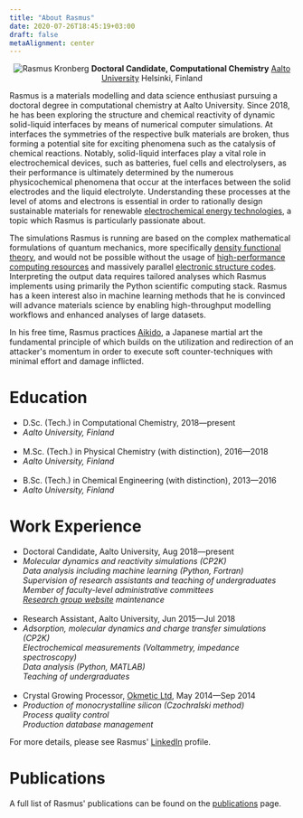 ```yaml
---
title: "About Rasmus"
date: 2020-07-26T18:45:19+03:00
draft: false
metaAlignment: center
---
```


<link rel="stylesheet" href="https://ghcdn.rawgit.org/FortAwesome/Font-Awesome/5.8.1/css/all.min.css">
<center>

![Rasmus Kronberg](/rasmus_img.jpg)
**Doctoral Candidate, Computational Chemistry**
[Aalto University](https://www.aalto.fi/en/department-of-chemistry-and-materials-science/computational-chemistry)
<i class="fa fa-map-marker-alt"></i> Helsinki, Finland

</center>

Rasmus is a materials modelling and data science enthusiast pursuing a doctoral degree in computational chemistry at Aalto University. Since 2018, he has been exploring the structure and chemical reactivity of dynamic solid-liquid interfaces by means of numerical computer simulations. At interfaces the symmetries of the respective bulk materials are broken, thus forming a potential site for exciting phenomena such as the catalysis of chemical reactions. Notably, solid-liquid interfaces play a vital role in electrochemical devices, such as batteries, fuel cells and electrolysers, as their performance is ultimately determined by the numerous physicochemical phenomena that occur at the interfaces between the solid electrodes and the liquid electrolyte. Understanding these processes at the level of atoms and electrons is essential in order to rationally design sustainable materials for renewable [electrochemical energy technologies](https://www.iea.org/articles/batteries-and-hydrogen-technology-keys-for-a-clean-energy-future), a topic which Rasmus is particularly passionate about.

The simulations Rasmus is running are based on the complex mathematical formulations of quantum mechanics, more specifically [density functional theory](https://en.wikipedia.org/wiki/Density_functional_theory), and would not be possible without the usage of [high-performance computing resources](https://research.csc.fi/csc-s-servers) and massively parallel [electronic structure codes](https://www.cp2k.org/). Interpreting the output data requires tailored analyses which Rasmus implements using primarily the Python scientific computing stack. Rasmus has a keen interest also in machine learning methods that he is convinced will advance materials science by enabling high-throughput modelling workflows and enhanced analyses of large datasets.

In his free time, Rasmus practices [Aikido](https://en.wikipedia.org/wiki/Aikido), a Japanese martial art the fundamental principle of which builds on the utilization and redirection of an attacker's momentum in order to execute soft counter-techniques with minimal effort and damage inflicted.

# Education

<ul class="fa-ul">
<li><i class="fa-li fa fa-graduation-cap"></i> D.Sc. (Tech.) in Computational Chemistry, 2018&mdash;present</li>
<li style="font-size:14px"><i> Aalto University, Finland</i></li>
<br>
<li><i class="fa-li fa fa-graduation-cap"></i> M.Sc. (Tech.) in Physical Chemistry (with distinction), 2016&mdash;2018</li>
<li style="font-size:14px"><i> Aalto University, Finland</i></li>
<br>
<li><i class="fa-li fa fa-graduation-cap"></i> B.Sc. (Tech.) in Chemical Engineering (with distinction), 2013&mdash;2016</li>
<li style="font-size:14px"><i> Aalto University, Finland</i></li>
</ul>

# Work Experience

<ul class="fa-ul">
<li><i class="fa-li fa fa-briefcase"></i>Doctoral Candidate, Aalto University, Aug 2018&mdash;present</li>
<li style="font-size:14px"><i>
Molecular dynamics and reactivity simulations (CP2K)<br>
Data analysis including machine learning (Python, Fortran)<br>
Supervision of research assistants and teaching of undergraduates<br>
Member of faculty-level administrative committees<br>
<a href="https://www.aalto.fi/en/department-of-chemistry-and-materials-science/computational-chemistry">Research group website</a> maintenance</i></li>
<br>

<li><i class="fa-li fa fa-briefcase"></i>Research Assistant, Aalto University, Jun 2015&mdash;Jul 2018</li>
<li style="font-size:14px"><i>
Adsorption, molecular dynamics and charge transfer simulations (CP2K)<br>
Electrochemical measurements (Voltammetry, impedance spectroscopy)<br>
Data analysis (Python, MATLAB)<br>
Teaching of undergraduates </i></li>
<br>

<li><i class="fa-li fa fa-briefcase"></i>Crystal Growing Processor, <a href="https://www.okmetic.com/">Okmetic Ltd</a>, May 2014&mdash;Sep 2014</li>
<li style="font-size:14px"><i> 
Production of monocrystalline silicon (Czochralski method)<br>
Process quality control<br>
Production database management</i></li>
</ul>

For more details, please see Rasmus' [LinkedIn](https://www.linkedin.com/in/rkronberg/) profile.


# Publications

A full list of Rasmus' publications can be found on the [publications](/publications) page.